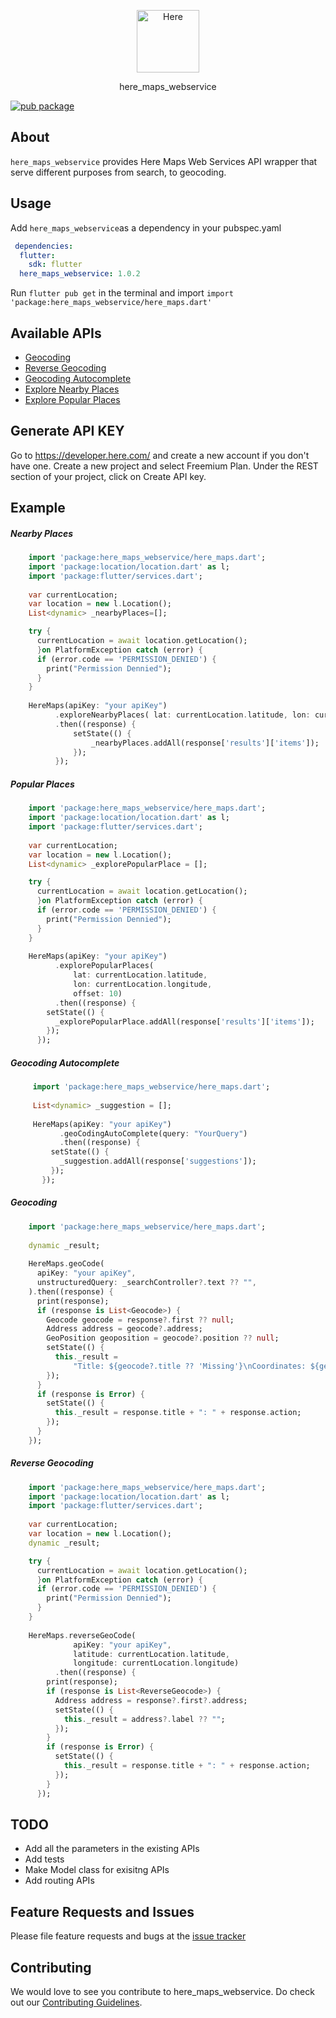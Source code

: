 <p align="center">
  <a href="https://developer.here.com/">
    <img alt="Here" src="https://upload.wikimedia.org/wikipedia/commons/thumb/c/c7/HERE_logo.svg/1200px-HERE_logo.svg.png" width="100" />
  </a>
</p>
<p align="center">here_maps_webservice</p>

[![pub package](https://img.shields.io/pub/v/here_maps_webservice.svg)](https://pub.dev/packages/here_maps_webservice)

## About 

`here_maps_webservice` provides Here Maps Web Services API wrapper that serve different purposes from search, to geocoding.

## Usage

Add `here_maps_webservice`as a dependency in your pubspec.yaml
```YAML
 dependencies:
  flutter:
    sdk: flutter
  here_maps_webservice: 1.0.2
```
Run `flutter pub get` in the terminal and import `import 'package:here_maps_webservice/here_maps.dart'`

## Available APIs
- [Geocoding](https://developer.here.com/documentation/geocoding-search-api/dev_guide/topics/endpoint-geocode-brief.html)
- [Reverse Geocoding](https://developer.here.com/documentation/geocoding-search-api/dev_guide/topics/endpoint-reverse-geocode-brief.html)
- [Geocoding Autocomplete](https://developer.here.com/documentation/geocoder-autocomplete/dev_guide/topics/quick-start-get-suggestions.html)
- [Explore Nearby Places](https://developer.here.com/documentation/examples/rest/places/explore-nearby-places)
- [Explore Popular Places](https://developer.here.com/documentation/examples/rest/places/explore-popular-places)


## Generate API KEY
Go to https://developer.here.com/ and create a new account if you don't have one. Create a new project and select Freemium Plan.
Under the REST section of your project, click on Create API key.

## Example

##### Nearby Places
```DART
    import 'package:here_maps_webservice/here_maps.dart';
    import 'package:location/location.dart' as l; 
    import 'package:flutter/services.dart';
    
    var currentLocation;
    var location = new l.Location();
    List<dynamic> _nearbyPlaces=[]; 

    try {
      currentLocation = await location.getLocation();
      }on PlatformException catch (error) {
      if (error.code == 'PERMISSION_DENIED') {
        print("Permission Dennied");
      }
    }
    
    HereMaps(apiKey: "your apiKey")
          .exploreNearbyPlaces( lat: currentLocation.latitude, lon: currentLocation.longitude,offset: 10)
          .then((response) {
              setState(() {
                  _nearbyPlaces.addAll(response['results']['items']);
              });
          });

```

##### Popular Places
```DART
    import 'package:here_maps_webservice/here_maps.dart';
    import 'package:location/location.dart' as l; 
    import 'package:flutter/services.dart';
    
    var currentLocation;
    var location = new l.Location();
    List<dynamic> _explorePopularPlace = []; 

    try {
      currentLocation = await location.getLocation();
      }on PlatformException catch (error) {
      if (error.code == 'PERMISSION_DENIED') {
        print("Permission Dennied");
      }
    }
    
    HereMaps(apiKey: "your apiKey")
          .explorePopularPlaces(
              lat: currentLocation.latitude,
              lon: currentLocation.longitude,
              offset: 10)
          .then((response) {
        setState(() {
          _explorePopularPlace.addAll(response['results']['items']);
        });
      });

```

##### Geocoding Autocomplete
```DART
     import 'package:here_maps_webservice/here_maps.dart';
     
     List<dynamic> _suggestion = [];
     
     HereMaps(apiKey: "your apiKey")
           .geoCodingAutoComplete(query: "YourQuery")
           .then((response) {
         setState(() {
           _suggestion.addAll(response['suggestions']);
         });
       });
```

##### Geocoding
```DART
    import 'package:here_maps_webservice/here_maps.dart';
    
    dynamic _result;
    
    HereMaps.geoCode(
      apiKey: "your apiKey",
      unstructuredQuery: _searchController?.text ?? "",
    ).then((response) {
      print(response);
      if (response is List<Geocode>) {
        Geocode geocode = response?.first ?? null;
        Address address = geocode?.address;
        GeoPosition geoposition = geocode?.position ?? null;
        setState(() {
          this._result =
              "Title: ${geocode?.title ?? 'Missing'}\nCoordinates: ${geoposition?.latitude ?? 'null'}, ${geoposition?.longitude ?? 'null'}\nAddress: ${address?.label ?? 'Missing'}";
        });
      }
      if (response is Error) {
        setState(() {
          this._result = response.title + ": " + response.action;
        });
      }
    });
```

##### Reverse Geocoding
```DART
    import 'package:here_maps_webservice/here_maps.dart';
    import 'package:location/location.dart' as l; 
    import 'package:flutter/services.dart';
    
    var currentLocation;
    var location = new l.Location();
    dynamic _result;

    try {
      currentLocation = await location.getLocation();
      }on PlatformException catch (error) {
      if (error.code == 'PERMISSION_DENIED') {
        print("Permission Dennied");
      }
    }
    
    HereMaps.reverseGeoCode(
              apiKey: "your apiKey",
              latitude: currentLocation.latitude,
              longitude: currentLocation.longitude)
          .then((response) {
        print(response);
        if (response is List<ReverseGeocode>) {
          Address address = response?.first?.address;
          setState(() {
            this._result = address?.label ?? "";
          });
        }
        if (response is Error) {
          setState(() {
            this._result = response.title + ": " + response.action;
          });
        }
      });

```

## TODO
- Add all the parameters in the existing APIs
- Add tests
- Make Model class for exisitng APIs
- Add routing APIs

## Feature Requests and Issues
Please file feature requests and bugs at the [issue tracker](https://github.com/AyushBherwani1998/here_maps_webservice/issues)

## Contributing
We would love to see you contribute to here_maps_webservice. Do check out our [Contributing Guidelines](https://github.com/AyushBherwani1998/here_maps_webservice/blob/master/CONTRIBUTING.md).
